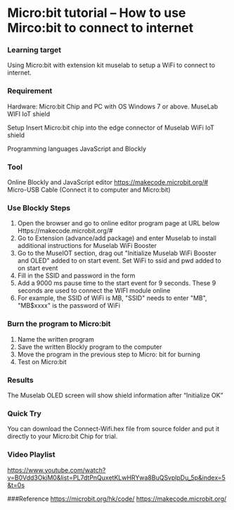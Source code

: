 # Micro:bit tutorial – How to use Mirco:bit to connect to internet

### Learning target
Using Micro:bit with extension kit muselab to setup a WiFi to connect to internet.

### Requirement
Hardware:
Micro:bit Chip and PC with OS Windows 7 or above.
MuseLab WIFI IoT shield

Setup
Insert Micro:bit chip into the edge connector of Muselab WiFi IoT shield

Programming languages 
JavaScript and Blockly

### Tool
Online Blockly and JavaScript editor https://makecode.microbit.org/#
Micro-USB Cable (Connect it to computer and Micro:bit)

### Use Blockly Steps

1.	Open the browser and go to online editor program page at URL below Https://makecode.microbit.org/#
2.	Go to Extension (advance/add package) and enter Muselab to install additional instructions for Muselab WiFi Booster 
3.	Go to the MuseIOT section, drag out "Initialize Muselab WiFi Booster and OLED" added to on start event. Set WiFi to ssid and pwd added to on start event
4.	Fill in the SSID and password in the form
5.	Add a 9000 ms pause time to the start event for 9 seconds. These 9 seconds are used to connect the WIFI module online
6.	For example, the SSID of WiFi is MB, "SSID" needs to enter "MB", "MB$xxxx" is the password of WiFi

### Burn the program to Micro:bit
1.	Name the written program
2.	Save the written Blockly program to the computer
3.	Move the program in the previous step to Micro: bit for burning
4.	Test on Micro:bit

### Results
The Muselab OLED screen will show shield information after “Initialize OK”

### Quick Try
You can download the Connect-Wifi.hex file from source folder and put it directly to your Micro:bit Chip for trial.

### Video Playlist
https://www.youtube.com/watch?v=B0Vdd3OkjM0&list=PL7dtPnQuxetKLwHRYwa8BuQSvplpDu_5p&index=5&t=0s

###Reference
https://microbit.org/hk/code/
https://makecode.microbit.org/
